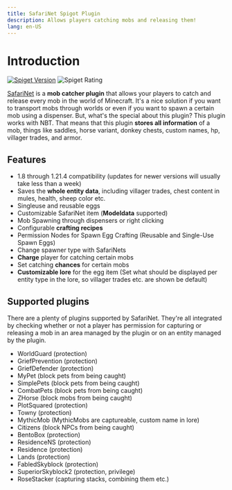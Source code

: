 ```yaml
---
title: SafariNet Spigot Plugin
description: Allows players catching mobs and releasing them!
lang: en-US
---
```

# Introduction

[![Spiget Version](https://img.shields.io/spiget/version/9732?label=spigot)](https://www.spigotmc.org/resources/safarinet-premium-mob-catcher-plugin.9732/)
![Spiget Rating](https://img.shields.io/spiget/rating/9732)

[SafariNet](https://pluginboard.com/plugin/safarinet) is a **mob catcher plugin** that allows your players to catch and release every mob in the world of Minecraft. It's a nice solution if you want to transport mobs through worlds or even if you want to spawn a certain mob using a dispenser. But, what's the special about this plugin? This plugin works with NBT. That means that this plugin **stores all information** of a mob, things like saddles, horse variant, donkey chests, custom names, hp, villager trades, and armor.


## Features
* 1.8 through 1.21.4 compatibility (updates for newer versions will usually take less than a week)
* Saves the **whole entity data**, including villager trades, chest content in mules, health, sheep color etc.
* Singleuse and reusable eggs
* Customizable SafariNet item (**Modeldata** supported)
* Mob Spawning through dispensers or right clicking
* Configurable **crafting recipes**
* Permission Nodes for Spawn Egg Crafting (Reusable and Single-Use Spawn Eggs)
* Change spawner type with SafariNets
* **Charge** player for catching certain mobs
* Set catching **chances** for certain mobs
* **Customizable lore** for the egg item (Set what should be displayed per entity type in the lore, so villager trades etc. are shown be default)

## Supported plugins

There are a plenty of plugins supported by SafariNet. They're all integrated by checking whether or not a player has permission for capturing or releasing a mob in an area managed by the plugin or on an entity managed by the plugin.

- WorldGuard (protection)
- GriefPrevention (protection)
- GriefDefender (protection)
- MyPet (block pets from being caught)
- SimplePets (block pets from being caught)
- CombatPets (block pets from being caught)
- ZHorse (block mobs from being caught)
- PlotSquared (protection)
- Towny (protection)
- MythicMob (MythicMobs are captureable, custom name in lore)
- Citizens (block NPCs from being caught)
- BentoBox (protection)
- ResidenceNS (protection)
- Residence (protection)
- Lands (protection)
- FabledSkyblock (protection)
- SuperiorSkyblock2 (protection, privilege)
- RoseStacker (capturing stacks, combining them etc.)
